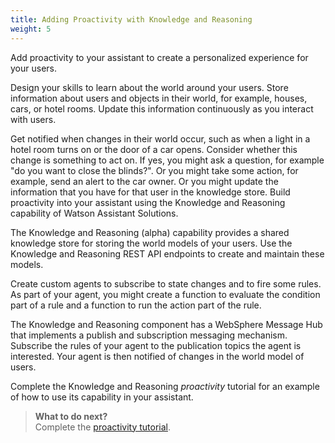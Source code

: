 ```yaml
---
title: Adding Proactivity with Knowledge and Reasoning
weight: 5
---
```


Add proactivity to your assistant to create a personalized experience for your users.

Design your skills to learn about the world around your users.  Store information about users and objects in their world, for example, houses, cars, or hotel rooms. Update this information continuously as you interact with users.

Get notified when changes in their world occur, such as when a light in a hotel room turns on or the door of a car opens. Consider whether this change is something to act on.  If yes, you might ask a question, for example "do you want to close the blinds?".  Or you might take some action, for example, send an alert to the car owner.  Or you might update the information that you have for that user in the knowledge store.  Build proactivity into your assistant using the Knowledge and Reasoning capability of Watson Assistant Solutions.

The Knowledge and Reasoning (alpha) capability provides a shared knowledge store for storing the world models of your users.  Use the Knowledge and Reasoning REST API endpoints to create and maintain these models.  

Create custom agents to subscribe to state changes and to fire some rules.  As part of your agent, you might create a function to evaluate the condition part of a rule and a function to run the action part of the rule.

The Knowledge and Reasoning component has a WebSphere Message Hub that implements a publish and subscription messaging mechanism.  Subscribe the rules of your agent to the publication topics the agent is interested. Your agent is then notified of changes in the world model of users.  

Complete the Knowledge and Reasoning _proactivity_ tutorial for an example of how to use its capability in your assistant.

> **What to do next?**<br/>
Complete the [proactivity tutorial]({{site.baseurl}}/knowledge/about-tutorial).